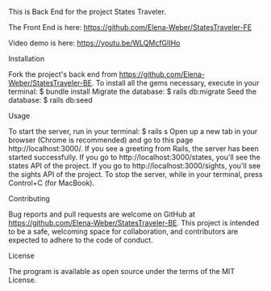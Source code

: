 This is Back End for the project States Traveler.

The Front End is here:
https://github.com/Elena-Weber/StatesTraveler-FE

Video demo is here:
https://youtu.be/WLQMcfGlIHo

Installation

Fork the project's back end from https://github.com/Elena-Weber/StatesTraveler-BE. To install all the gems necessary, execute in your terminal:
$ bundle install
Migrate the database:
$ rails db:migrate
Seed the database:
$ rails db:seed

Usage

To start the server, run in your terminal:
$ rails s
Open up a new tab in your browser (Chrome is recommended) and go to this page http://localhost:3000/. If you see a greeting from Rails, the server has been started successfully. If you go to http://localhost:3000/states, you'll see the states API of the project. If you go to http://localhost:3000/sights, you'll see the sights API of the project.
To stop the server, while in your terminal, press Control+C (for MacBook).

Contributing

Bug reports and pull requests are welcome on GitHub at https://github.com/Elena-Weber/StatesTraveler-BE. This project is intended to be a safe, welcoming space for collaboration, and contributors are expected to adhere to the code of conduct.

License

The program is available as open source under the terms of the MIT License.